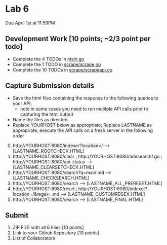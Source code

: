 # Lab 6
Due April 1st at 11:59PM

## Development Work [10 points; ~2/3 point per todo]
- Complete the 4 TODOs in [main.go](course-materials/materials/lab/6/main/main.go)
- Complete the 1 TODO in [scrape/scrape.go](course-materials/materials/lab/6/scrape/scrape.go)
- Complete the 10 TODOs in [scrape/scrapeapi.go](course-materials/materials/lab/6/scrape/scrapeapi.go)


## Capture Submission details

- Save the html files containing the response to the following queries to your API; 
  - note in some cases you need to run mulitple API calls prior to capturing the html output 
- Name the files as directed
- Replace YOURHOST below as appropriate; Replace LASTNAME as appropriate, execute the API calls on a fresh server in the following order


0. http://YOURHOST:8080/indexer?location=/  --> [LASTNAME_ROOTCHECK.HTML]
2. http://YOURHOST:8080/clear  ;  http://YOURHOST:8080/addsearch/.go ; http://YOURHOST:8080/api-status  --> [LASTNAME_CLEARSETCHECK.HTML]
3. http://YOURHOST:8080/search?q=main.md --> [LASTNAME_CHECKSEARCH.HTML]
4. http://YOURHOST:8080/search  --> [LASTNAME_ALL_PRERESET.HTML]
5. http://YOURHOST:8080/reset  ; http://YOURHOST:8080/indexer?location=/&regex=.md --> [LASTNAME_CUSTOMREGEX.HTML]
6. http://YOURHOST:8080/search --> [LASTNAME_FINAL.HTML]

## Submit 
1. ZIP FILE with all 6 Files [10 points]
2. Link to your Github Repository [10 points]
3. List of Collaborators
